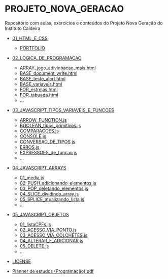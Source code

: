 # PROJETO_NOVA_GERACAO

Repositório com aulas, exercícios e conteúdos do Projeto Nova Geração do Instituto Caldeira

- [01_HTML_E_CSS](./01_HTML_E_CSS/README.md)
  - [PORTFOLIO](./01_HTML_E_CSS/PORTFOLIO)

- [02_LOGICA_DE_PROGRAMACAO](./02_LOGICA_DE_PROGRAMACAO/README.md)
  - [ARRAY_jogo_adivinhacao_mais.html](./02_LOGICA_DE_PROGRAMACAO/ARRAY_jogo_adivinhacao_mais.html)
  - [BASE_document_write.html](./02_LOGICA_DE_PROGRAMACAO/BASE_document_write.html)
  - [BASE_teste_alert.html](./02_LOGICA_DE_PROGRAMACAO/BASE_teste_alert.html)
  - [BASE_variaveis.html](./02_LOGICA_DE_PROGRAMACAO/BASE_variaveis.html)
  - [FOR_estrelas.html](./02_LOGICA_DE_PROGRAMACAO/FOR_estrelas.html)
  - [FOR_tabuada.html](./02_LOGICA_DE_PROGRAMACAO/FOR_tabuada.html)
  - ...

- [03_JAVASCRIPT_TIPOS_VARIAVEIS_E_FUNCOES](./03_JAVASCRIPT_TIPOS_VARIAVEIS_E_FUNCOES/README.md)
  - [ARROW_FUNCTION.js](./03_JAVASCRIPT_TIPOS_VARIAVEIS_E_FUNCOES/ARROW_FUNCTION.js)
  - [BOOLEAN_tipos_primitivos.js](./03_JAVASCRIPT_TIPOS_VARIAVEIS_E_FUNCOES/BOOLEAN_tipos_primitivos.js)
  - [COMPARACOES.js](./03_JAVASCRIPT_TIPOS_VARIAVEIS_E_FUNCOES/COMPARACOES.js)
  - [CONSOLE.js](./03_JAVASCRIPT_TIPOS_VARIAVEIS_E_FUNCOES/CONSOLE.js)
  - [CONVERSAO_DE_TIPOS.js](./03_JAVASCRIPT_TIPOS_VARIAVEIS_E_FUNCOES/CONVERSAO_DE_TIPOS.js)
  - [ERROS.js](./03_JAVASCRIPT_TIPOS_VARIAVEIS_E_FUNCOES/ERROS.js)
  - [EXPRESSOES_de_funcao.js](./03_JAVASCRIPT_TIPOS_VARIAVEIS_E_FUNCOES/EXPRESSOES_de_funcao.js)
  - ...

- [04_JAVASCRIPT_ARRAYS](./04_JAVASCRIPT_ARRAYS/README.md)
  - [01_media.js](./04_JAVASCRIPT_ARRAYS/01_media.js)
  - [02_PUSH_adicionando_elementos.js](./04_JAVASCRIPT_ARRAYS/02_PUSH_adicionando_elementos.js)
  - [03_POP_deletando_elementos.js](./04_JAVASCRIPT_ARRAYS/03_POP_deletando_elementos.js)
  - [04_SLICE_dividindo_array.js](./04_JAVASCRIPT_ARRAYS/04_SLICE_dividindo_array.js)
  - [05_SPLICE_atualizando_lista.js](./04_JAVASCRIPT_ARRAYS/05_SPLICE_atualizando_lista.js)
  - ...

- [05_JAVASCRIPT_OBJETOS](./05_JAVASCRIPT_OBJETOS/README.md)
  - [01_listaCPFs.js](./05_JAVASCRIPT_OBJETOS/01_listaCPFs.js)
  - [02_ACESSO_VIA_PONTO.js](./05_JAVASCRIPT_OBJETOS/02_ACESSO_VIA_PONTO.js)
  - [03_ACESSO_VIA_COLCHETES.js](./05_JAVASCRIPT_OBJETOS/03_ACESSO_VIA_COLCHETES.js)
  - [04_ALTERAR_E_ADICIONAR.js](./05_JAVASCRIPT_OBJETOS/04_ALTERAR_E_ADICIONAR.js)
  - [05_DELETE.js](./05_JAVASCRIPT_OBJETOS/05_DELETE.js)
  - ...

- [LICENSE](./LICENSE)
- [Planner de estudos (Programação).pdf](./Planner%20de%20estudos%20(Programação).pdf)
